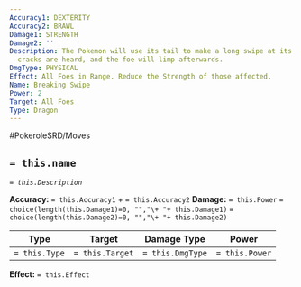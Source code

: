 ```yaml
---
Accuracy1: DEXTERITY
Accuracy2: BRAWL
Damage1: STRENGTH
Damage2: ''
Description: The Pokemon will use its tail to make a long swipe at its foes. A few
  cracks are heard, and the foe will limp afterwards.
DmgType: PHYSICAL
Effect: All Foes in Range. Reduce the Strength of those affected.
Name: Breaking Swipe
Power: 2
Target: All Foes
Type: Dragon
---
```


#PokeroleSRD/Moves

## `= this.name` 
*`= this.Description`*

**Accuracy:** `= this.Accuracy1` + `= this.Accuracy2`
**Damage:** `= this.Power` `= choice(length(this.Damage1)=0, "","\+ "+ this.Damage1)` `= choice(length(this.Damage2)=0, "","\+ "+ this.Damage2)`

| Type          | Target          | Damage Type          | Power          |
| ------------- | --------------- | ---------------- | -------------- |
| `= this.Type` | `= this.Target` | `= this.DmgType` | `= this.Power` | 

**Effect:** `= this.Effect`